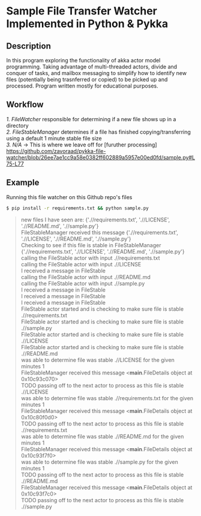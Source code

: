 # Sample File Transfer Watcher Implemented in Python & Pykka

## Description
In this program exploring the functionality of akka actor model programming. Taking advantage of multi-threaded actors, divide and conquer of tasks, and mailbox messaging to simplify how to identify new files (potentially being trasnferred or copied) to be picked up and processed. Program written mostly for educational purposes. 

## Workflow 
*1. FileWatcher* responsible for determining if a new file shows up in a directory <br/>
*2. FileStableManager* determines if a file has finished copying/transferring using a default 1 minute stable file size<br/>
*3. N/A* -> This is where we leave off for [furuther processing] https://github.com/zavoraad/pykka-file-watcher/blob/26ee7ae1cc9a58e0382ff602889a5957e00ed0fd/sample.py#L75-L77

## Example
Running this file watcher on this Github repo's files
```bash
$ pip install -r requirements.txt && python sample.py 
```
> new files I have seen are: {'.//requirements.txt', './/LICENSE', './/README.md', './/sample.py'}<br/>
FileStableManager received this message {'.//requirements.txt', './/LICENSE', './/README.md', './/sample.py'}<br/>
Checking to see if this file is stable in FileStableManager {'.//requirements.txt', './/LICENSE', './/README.md', './/sample.py'}<br/>
calling the FileStable actor with input .//requirements.txt<br/>
calling the FileStable actor with input .//LICENSE<br/>
I received a message in FileStable<br/>
calling the FileStable actor with input .//README.md<br/>
calling the FileStable actor with input .//sample.py<br/>
I received a message in FileStable<br/>
I received a message in FileStable<br/>
I received a message in FileStable<br/>
FileStable actor started and is checking to make sure file is stable .//requirements.txt<br/>
FileStable actor started and is checking to make sure file is stable .//sample.py<br/>
FileStable actor started and is checking to make sure file is stable .//LICENSE<br/>
FileStable actor started and is checking to make sure file is stable .//README.md<br/>
was able to determine file was stable .//LICENSE for the given minutes 1<br/>
FileStableManager received this message <__main__.FileDetails object at 0x10c93c070><br/>
TODO passing off to the next actor to process as this file is stable .//LICENSE<br/>
was able to determine file was stable .//requirements.txt for the given minutes 1<br/>
FileStableManager received this message <__main__.FileDetails object at 0x10c80f0d0><br/>
TODO passing off to the next actor to process as this file is stable .//requirements.txt<br/>
was able to determine file was stable .//README.md for the given minutes 1<br/>
FileStableManager received this message <__main__.FileDetails object at 0x10c93f7f0><br/>
was able to determine file was stable .//sample.py for the given minutes 1<br/>
TODO passing off to the next actor to process as this file is stable .//README.md<br/>
FileStableManager received this message <__main__.FileDetails object at 0x10c93f7c0><br/>
TODO passing off to the next actor to process as this file is stable .//sample.py<br/>
